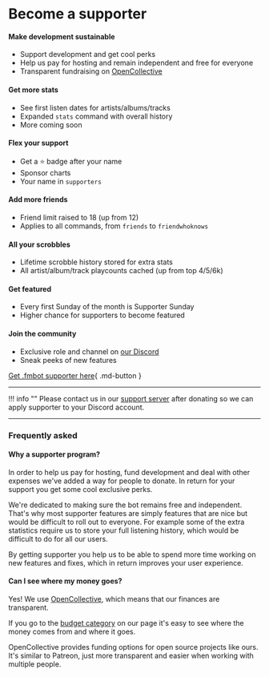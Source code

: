 # Become a supporter

#### Make development sustainable
- Support development and get cool perks
- Help us pay for hosting and remain independent and free for everyone
- Transparent fundraising on [OpenCollective](https://opencollective.com/fmbot)

#### Get more stats
- See first listen dates for artists/albums/tracks
- Expanded `stats` command with overall history
- More coming soon

#### Flex your support
- Get a ⭐ badge after your name
- Sponsor charts
- Your name in `supporters`

#### Add more friends
- Friend limit raised to 18 (up from 12)
- Applies to all commands, from `friends` to `friendwhoknows`

#### All your scrobbles
- Lifetime scrobble history stored for extra stats
- All artist/album/track playcounts cached (up from top 4/5/6k)

#### Get featured
- Every first Sunday of the month is Supporter Sunday
- Higher chance for supporters to become featured

#### Join the community
- Exclusive role and channel on [our Discord](https://discord.gg/6y3jJjtDqK)
- Sneak peeks of new features


[Get .fmbot supporter here](https://opencollective.com/fmbot/contribute){ .md-button }

<hr>
 
!!! info ""
    Please contact us in our [support server](http://server.fmbot.xyz/) after donating so we can apply supporter to your Discord account.

<hr>

### Frequently asked

#### Why a supporter program?

In order to help us pay for hosting, fund development and deal with other expenses we've added a way for people to donate. In return for your support you get some cool exclusive perks.

We're dedicated to making sure the bot remains free and independent. That's why most supporter features are simply features that are nice but would be difficult to roll out to everyone. For example some of the extra statistics require us to store your full listening history, which would be difficult to do for all our users.

By getting supporter you help us to be able to spend more time working on new features and fixes, which in return improves your user experience.

#### Can I see where my money goes?

Yes! We use [OpenCollective](https://opencollective.com/fmbot), which means that our finances are transparent.

If you go to the [budget category](https://opencollective.com/fmbot#category-BUDGET) on our page it's easy to see where the money comes from and where it goes.

OpenCollective provides funding options for open source projects like ours. It's similar to Patreon, just more transparent and easier when working with multiple people.